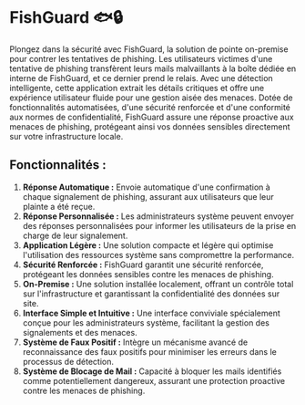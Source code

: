 # FishGuard 🐟🔒

Plongez dans la sécurité avec FishGuard, la solution de pointe on-premise pour contrer les tentatives de phishing. Les utilisateurs victimes d'une tentative de phishing transfèrent leurs mails malvaillants à la boîte dédiée en interne de FishGuard, et ce dernier prend le relais. Avec une détection intelligente, cette application extrait les détails critiques et offre une expérience utilisateur fluide pour une gestion aisée des menaces. Dotée de fonctionnalités automatisées, d'une sécurité renforcée et d'une conformité aux normes de confidentialité, FishGuard assure une réponse proactive aux menaces de phishing, protégeant ainsi vos données sensibles directement sur votre infrastructure locale.

## **Fonctionnalités :**

1. **Réponse Automatique :** Envoie automatique d'une confirmation à chaque signalement de phishing, assurant aux utilisateurs que leur plainte a été reçue.
2. **Réponse Personnalisée :** Les administrateurs système peuvent envoyer des réponses personnalisées pour informer les utilisateurs de la prise en charge de leur signalement.
3. **Application Légère :** Une solution compacte et légère qui optimise l'utilisation des ressources système sans compromettre la performance.
4. **Sécurité Renforcée :** FishGuard garantit une sécurité renforcée, protégeant les données sensibles contre les menaces de phishing.
5. **On-Premise :** Une solution installée localement, offrant un contrôle total sur l'infrastructure et garantissant la confidentialité des données sur site.
6. **Interface Simple et Intuitive :** Une interface conviviale spécialement conçue pour les administrateurs système, facilitant la gestion des signalements et des menaces.
7. **Système de Faux Positif :** Intègre un mécanisme avancé de reconnaissance des faux positifs pour minimiser les erreurs dans le processus de détection.
8. **Système de Blocage de Mail :** Capacité à bloquer les mails identifiés comme potentiellement dangereux, assurant une protection proactive contre les menaces de phishing.
